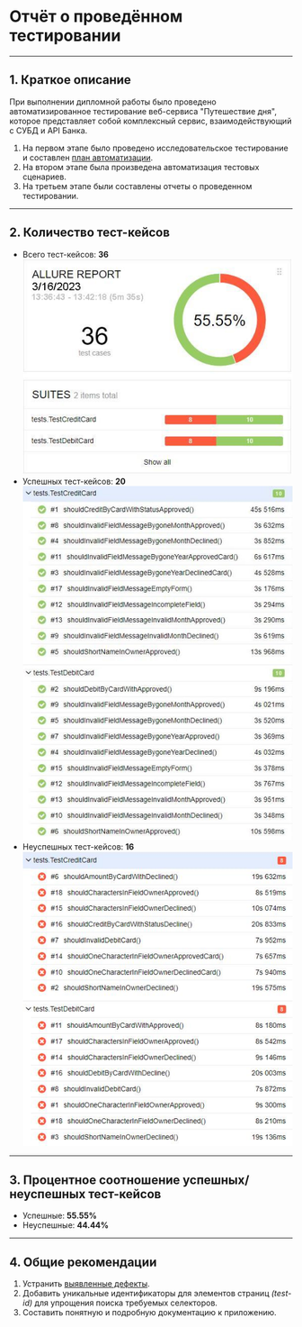 # Отчёт о проведённом тестировании
***
## 1. Краткое описание
При выполнении дипломной работы было проведено автоматизированное тестирование веб-сервиса "Путешествие дня", которое представляет собой комплексный сервис, взаимодействующий с СУБД и API Банка.
1. На первом этапе было проведено исследовательское тестирование и составлен [план автоматизации](https://github.com/SKS81/DiplomProject/blob/main/documents/Plan.md).
2. На втором этапе была произведена автоматизация тестовых сценариев.
3. На третьем этапе были составлены отчеты о проведенном тестировании.
***
## 2. Количество тест-кейсов

- Всего тест-кейсов: **36**
![Screen1.JPG](Screen1.JPG)
- Успешных тест-кейсов: **20**
![Screen2.JPG](Screen2.JPG)
- Неуспешных тест-кейсов: **16**
![Screen3.JPG](Screen3.JPG)
***
## 3. Процентное соотношение успешных/неуспешных тест-кейсов
- Успешные: **55.55%**
- Неуспешные: **44.44%**
***
## 4. Общие рекомендации
1. Устранить [выявленные дефекты](https://github.com/SKS81/DiplomProject/issues).
2. Добавить уникальные идентификаторы для элементов страниц _(test-id)_ для упрощения поиска требуемых селекторов.
3. Составить понятную и подробную документацию к приложению.
